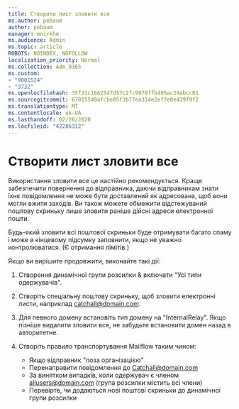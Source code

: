 ```yaml
---
title: Створити лист зловити все
ms.author: pebaum
author: pebaum
manager: mnirkhe
ms.audience: Admin
ms.topic: article
ROBOTS: NOINDEX, NOFOLLOW
localization_priority: Normal
ms.collection: Adm_O365
ms.custom:
- "9001524"
- "3732"
ms.openlocfilehash: 35f31c1662547d57c2fc9978ffb495ac29abcc01
ms.sourcegitcommit: 67015549afcbe05f3b77ea314e2ef7e0e439f9f2
ms.translationtype: MT
ms.contentlocale: uk-UA
ms.lasthandoff: 02/26/2020
ms.locfileid: "42286312"
---
```

# <a name="create-an-email-catch-all"></a>Створити лист зловити все

Використання зловити все це настійно рекомендується. Краще забезпечити повернення до відправника, даючи відправникам знати їхнє повідомлення не може бути доставлений як адресована, щоб вони могли вжити заходів. Ви також можете обмежити відстежуваний поштову скриньку лише зловити раніше дійсні адреси електронної пошти. 

Будь-який зловити всі поштової скриньки буде отримувати багато спаму і може в кінцевому підсумку заповнити, якщо не уважно контролюватися. (Є отримання лімітів.) 

Якщо ви вирішите продовжити, виконайте такі дії:

1. Створення динамічної групи розсилки & включати "Усі типи одержувачів".

2. Створіть спеціальну поштову скриньку, щоб зловити електронні листи, наприклад catchall@domain.com.

3. Для певного домену встановіть тип домену на "InternalRelay". Якщо пізніше видалити зловити все, не забудьте встановити домен назад в авторитетне.

4. Створіть правило транспортування Mailflow таким чином:

    - Якщо відправник "поза організацією"
    - Перенаправити повідомлення до Catchall@domain.com
    - За винятком випадків, коли одержувач є членом allusers@domain.com (група розсилки містить всі члени)
    - Перевірте, чи додаються нові поштові скриньки до динамічної групи розсилки
